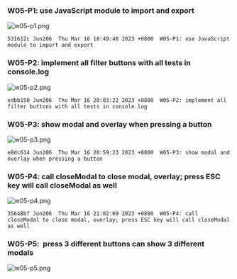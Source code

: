### W05-P1: use JavaScript module to import and export

![w05-p1.png](https://obsbeppzfkkzhooliozs.supabase.co/storage/v1/object/public/demo-93/md_img/w05/w05_md/p1.png)

```
531612c Jun206  Thu Mar 16 18:49:48 2023 +0800  W05-P1: use JavaScript module to import and export
```

### W05-P2: implement all filter buttons with all tests in console.log

![w05-p2.png](https://obsbeppzfkkzhooliozs.supabase.co/storage/v1/object/public/demo-93/md_img/w05/w05_md/p2.png?t=2023-03-16T12%3A00%3A07.397Z)

```
edbb150 Jun206  Thu Mar 16 20:03:22 2023 +0800  W05-P2: implement all filter buttons with all tests in console.log
```

### W05-P3: show modal and overlay when pressing a button

![w05-p3.png](https://obsbeppzfkkzhooliozs.supabase.co/storage/v1/object/public/demo-93/md_img/w05/w05_md/p3.png?t=2023-03-16T12%3A58%3A01.167Z)

```
e8dc614 Jun206  Thu Mar 16 20:59:23 2023 +0800  W05-P3: show modal and overlay when pressing a button
```

### W05-P4: call closeModal to close modal, overlay; press ESC key will call closeModal as well

![w05-p4.png](https://obsbeppzfkkzhooliozs.supabase.co/storage/v1/object/public/demo-93/md_img/w05/w05_md/p4.png?t=2023-03-16T12%3A58%3A43.647Z)

```
35648bf Jun206  Thu Mar 16 21:02:09 2023 +0800  W05-P4: call closeModal to close modal, overlay; press ESC key will call closeModal as well
```

### W05-P5:  press 3 different buttons can show 3 different modals

![w05-p5.png]()
